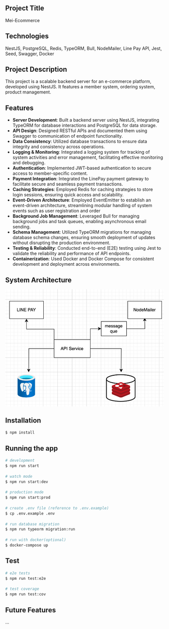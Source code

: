 ## Project Title

Mei-Ecommerce

## Technologies

NestJS, PostgreSQL, Redis, TypeORM, Bull, NodeMailer, Line Pay API, Jest, Seed, Swagger, Docker

## Project Description

This project is a scalable backend server for an e-commerce platform, developed using NestJS. It features a member system, ordering system, product management.

## Features

- **Server Development**: Built a backend server using NestJS, integrating TypeORM for database interactions and PostgreSQL for data storage.
- **API Design**: Designed RESTful APIs and documented them using Swagger to communication of endpoint functionality.
- **Data Consistency**: Utilized database transactions to ensure data integrity and consistency across operations.
- **Logging & Monitoring**: Integrated a logging system for tracking of system activities and error management, facilitating effective monitoring and debugging.
- **Authentication**: Implemented JWT-based authentication to secure access to member-specific content.
- **Payment Integration**: Integrated the LinePay payment gateway to facilitate secure and seamless payment transactions.
- **Caching Strategies**: Employed Redis for caching strategies to store login sessions, ensuring quick access and scalability.
- **Event-Driven Architecture**: Employed EventEmitter to establish an event-driven architecture, streamlining modular handling of system events such as user registration and order
- **Background Job Management**: Leveraged Bull for managing background jobs and task queues, enabling asynchronous email sending.
- **Schema Management**: Utilized TypeORM migrations for managing database schema changes, ensuring smooth deployment of updates without disrupting the production environment.
- **Testing & Reliability**: Conducted end-to-end (E2E) testing using Jest to validate the reliability and performance of API endpoints.
- **Containerization**: Used Docker and Docker Compose for consistent development and deployment across environments.

## System Architecture

![system architecture](./system%20architecture.png)

## Installation

```bash
$ npm install
```

## Running the app

```bash
# development
$ npm run start

# watch mode
$ npm run start:dev

# production mode
$ npm run start:prod

# create .env file (reference to .env.example)
$ cp .env.example .env

# run database migration
$ npm run typeorm migration:run

# run with docker(optional)
$ docker-compose up

```

## Test

```bash
# e2e tests
$ npm run test:e2e

# test coverage
$ npm run test:cov
```

## Future Features

...
